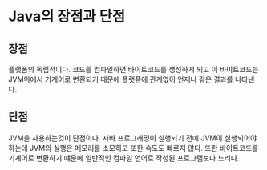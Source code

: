# Java의 장점과 단점

## 장점
플랫폼의 독립적이다.
코드를 컴파일하면 바이트코드를 생성하게 되고 이 바이트코드는 JVM위에서 기계어로 변환되기 때문에
플랫폼에 관계없이 언제나 같은 결과를 나타낸다.

## 단점
JVM을 사용하는것이 단점이다.
자바 프로그래밍이 실행되기 전에 JVM이 실행되어야하는데 JVM의 실행은 메모리를 소모하고 또한
속도도 빠르지 않다.
또한 바이트코드를 기계어로 변환하기 떄문에 일반적인 컴파일 언어로 작성된 프로그램보다 느리다.
